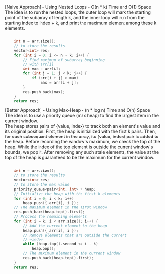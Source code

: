 <p>[Naive Approach] - Using Nested Loops - O(n * k) Time and O(1) Space
<br>The idea is to run the nested loops, the outer loop will mark the starting point of the subarray of length k, and the inner loop will run from the starting index to index + k, and print the maximum element among these k elements. </p>

```cpp

    int n = arr.size();
    // to store the results
    vector<int> res;
    for (int i = 0; i <= n - k; i++) {
        // Find maximum of subarray beginning
        // with arr[i]
        int max = arr[i];
        for (int j = 1; j < k; j++) {
            if (arr[i + j] > max)
                max = arr[i + j];
        }
        res.push_back(max);
    }
    return res;
```

<p>[Better Approach] - Using Max-Heap - (n * log n) Time and O(n) Space
<br>The idea is to use a priority queue (max heap) to find the largest item in the current window.
<br>The heap stores pairs of {value, index} to track both an element's value and its original position. First, the heap is initialized with the first k pairs. Then, for each subsequent element in the array, its {value, index} pair is added to the heap. Before recording the window's maximum, we check the top of the heap. While the index of the top element is outside the current window's bounds, we pop it. After removing any such stale elements, the value at the top of the heap is guaranteed to be the maximum for the current window.</p>

```cpp

    int n = arr.size();
    // to store the results
    vector<int> res;
    // to store the max value
    priority_queue<pair<int, int> > heap;
    // Initialize the heap with the first k elements
    for (int i = 0; i < k; i++)
        heap.push({ arr[i], i });
    // The maximum element in the first window
    res.push_back(heap.top().first);
    // Process the remaining elements
    for (int i = k; i < arr.size(); i++) {
        // Add the current element to the heap
        heap.push({ arr[i], i });
        // Remove elements that are outside the current
        // window
        while (heap.top().second <= i - k)
            heap.pop();
        // The maximum element in the current window
        res.push_back(heap.top().first);
    }
    return res;
